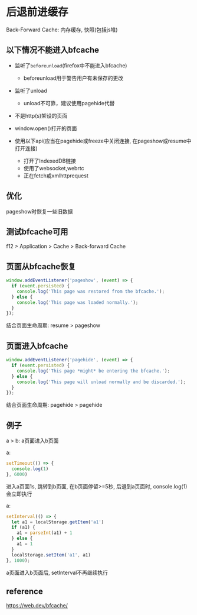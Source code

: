 # 后退前进缓存

Back-Forward Cache: 内存缓存, 快照(包括js堆)

## 以下情况不能进入bfcache

- 监听了`beforeunload`(firefox中不能进入bfcache)
  - beforeunload用于警告用户有未保存的更改

- 监听了unload
  - unload不可靠，建议使用pagehide代替

- 不是http(s)架设的页面
- window.open()打开的页面
- 使用以下api(应当在pagehide或freeze中关闭连接, 在pageshow或resume中打开连接)
  - 打开了IndexedDB链接
  - 使用了websocket,webrtc
  - 正在fetch或xmlhttprequest

## 优化

pageshow时恢复一些旧数据

## 测试bfcache可用

f12 > Application > Cache > Back-forward Cache

## 页面从bfcache恢复

```js
window.addEventListener('pageshow', (event) => {
  if (event.persisted) {
    console.log('This page was restored from the bfcache.');
  } else {
    console.log('This page was loaded normally.');
  }
});
```

结合页面生命周期: resume > pageshow

## 页面进入bfcache

```js
window.addEventListener('pagehide', (event) => {
  if (event.persisted) {
    console.log('This page *might* be entering the bfcache.');
  } else {
    console.log('This page will unload normally and be discarded.');
  }
});
```

结合页面生命周期: pagehide > pagehide

## 例子

a > b: a页面进入b页面

a:

```js
setTimeout(() => {
  console.log(1)
}, 6000)
```

进入a页面1s, 跳转到b页面, 在b页面停留>=5秒, 后退到a页面时, console.log(1)会立即执行

a:

```js
setInterval(() => {
  let a1 = localStorage.getItem('a1')
  if (a1) {
    a1 = parseInt(a1) + 1
  } else {
    a1 = 1
  }
  localStorage.setItem('a1', a1)
}, 1000);
```

a页面进入b页面后, setInterval不再继续执行

## reference

<https://web.dev/bfcache/>
